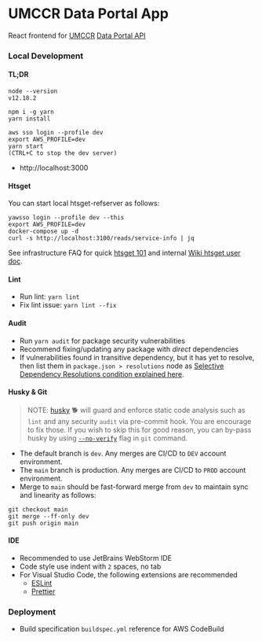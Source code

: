 # UMCCR Data Portal App

React frontend for [UMCCR](https://umccr.org) [Data Portal API](https://github.com/umccr/data-portal-apis)

### Local Development

#### TL;DR
```
node --version
v12.18.2

npm i -g yarn
yarn install

aws sso login --profile dev
export AWS_PROFILE=dev
yarn start
(CTRL+C to stop the dev server)
```

- http://localhost:3000

#### Htsget

You can start local htsget-refserver as follows:

```
yawsso login --profile dev --this
export AWS_PROFILE=dev
docker-compose up -d
curl -s http://localhost:3100/reads/service-info | jq
```

See infrastructure FAQ for quick [htsget 101](https://github.com/umccr/infrastructure/tree/master/cdk/apps/htsget#faq) and internal [Wiki htsget user doc](https://github.com/umccr/wiki/tree/master/bioinformatics/htsget).

#### Lint

- Run lint: `yarn lint`
- Fix lint issue: `yarn lint --fix`

#### Audit

- Run `yarn audit` for package security vulnerabilities
- Recommend fixing/updating any package with _direct_ dependencies
- If vulnerabilities found in transitive dependency, but it has yet to resolve, then list them in `package.json > resolutions` node as [Selective Dependency Resolutions condition explained here](https://classic.yarnpkg.com/en/docs/selective-version-resolutions/).

#### Husky & Git

> NOTE: [husky](https://typicode.github.io/husky/) 🐕 will guard and enforce static code analysis such as `lint` and any security `audit` via pre-commit hook. You are encourage to fix those. If you wish to skip this for good reason, you can by-pass husky by using [`--no-verify`](https://github.com/typicode/husky/issues/124) flag in `git` command.

- The default branch is `dev`. Any merges are CI/CD to `DEV` account environment.
- The `main` branch is production. Any merges are CI/CD to `PROD` account environment.
- Merge to `main` should be fast-forward merge from `dev` to maintain sync and linearity as follows:
```
git checkout main
git merge --ff-only dev
git push origin main
```

#### IDE

- Recommended to use JetBrains WebStorm IDE
- Code style use indent with `2` spaces, no tab 
- For Visual Studio Code, the following extensions are recommended
    - [ESLint](https://marketplace.visualstudio.com/items?itemName=dbaeumer.vscode-eslint)
    - [Prettier](https://marketplace.visualstudio.com/items?itemName=esbenp.prettier-vscode)

### Deployment

- Build specification `buildspec.yml` reference for AWS CodeBuild
